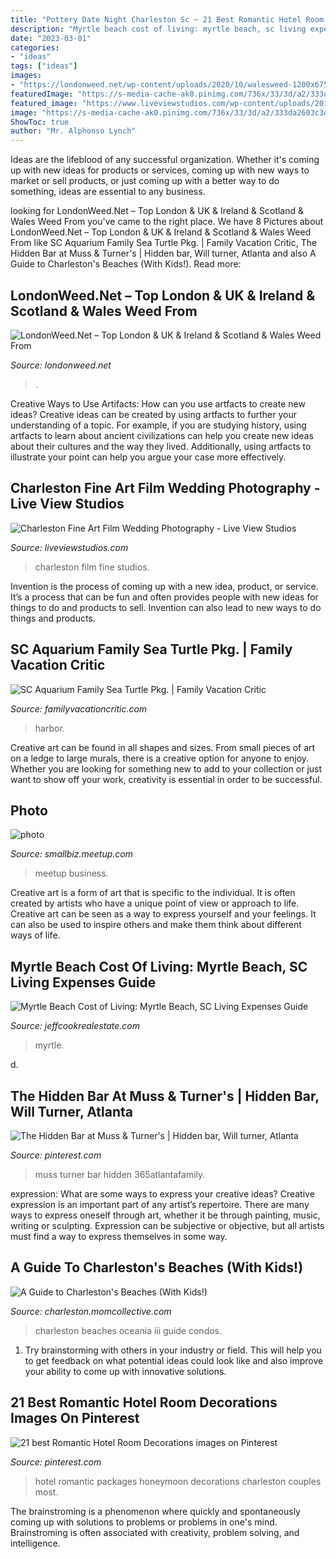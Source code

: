 ```yaml
---
title: "Pottery Date Night Charleston Sc ~ 21 Best Romantic Hotel Room Decorations Images On Pinterest"
description: "Myrtle beach cost of living: myrtle beach, sc living expenses guide"
date: "2023-03-01"
categories:
- "ideas"
tags: ["ideas"]
images:
- "https://londonweed.net/wp-content/uploads/2020/10/walesweed-1200x675.jpg"
featuredImage: "https://s-media-cache-ak0.pinimg.com/736x/33/3d/a2/333da2603c3d3afcd5401bee2de420ef--hotel-packages-honeymoon-packages.jpg"
featured_image: "https://www.liveviewstudios.com/wp-content/uploads/2016/09/Charleston-Fine-Art-Film-Wedding-Photography_0028.jpg"
image: "https://s-media-cache-ak0.pinimg.com/736x/33/3d/a2/333da2603c3d3afcd5401bee2de420ef--hotel-packages-honeymoon-packages.jpg"
ShowToc: true
author: "Mr. Alphonso Lynch"
---
```



Ideas are the lifeblood of any successful organization. Whether it's coming up with new ideas for products or services, coming up with new ways to market or sell products, or just coming up with a better way to do something, ideas are essential to any business.

	

		
looking for LondonWeed.Net – Top London &amp; UK &amp; Ireland &amp; Scotland &amp; Wales Weed From you've came to the right place. We have 8 Pictures about LondonWeed.Net – Top London &amp; UK &amp; Ireland &amp; Scotland &amp; Wales Weed From like SC Aquarium Family Sea Turtle Pkg. | Family Vacation Critic, The Hidden Bar at Muss &amp; Turner&#039;s | Hidden bar, Will turner, Atlanta and also A Guide to Charleston&#039;s Beaches (With Kids!). Read more:
		
    
## LondonWeed.Net – Top London &amp; UK &amp; Ireland &amp; Scotland &amp; Wales Weed From

<img loading=lazy src="https://londonweed.net/wp-content/uploads/2020/10/walesweed-1200x675.jpg" onerror="this.onerror=null;this.src='https://tse1.mm.bing.net/th?id=OIP.B52d-3SxDjBGDEM_bvB8VwHaEK&amp;pid=15.1';" alt="LondonWeed.Net – Top London &amp; UK &amp; Ireland &amp; Scotland &amp; Wales Weed From">

_Source: londonweed.net_

>. 

	

Creative Ways to Use Artifacts: How can you use artfacts to create new ideas?
Creative ideas can be created by using artfacts to further your understanding of a topic. For example, if you are studying history, using artfacts to learn about ancient civilizations can help you create new ideas about their cultures and the way they lived. Additionally, using artfacts to illustrate your point can help you argue your case more effectively.

    
## Charleston Fine Art Film Wedding Photography - Live View Studios

<img loading=lazy src="https://www.liveviewstudios.com/wp-content/uploads/2016/09/Charleston-Fine-Art-Film-Wedding-Photography_0028.jpg" onerror="this.onerror=null;this.src='https://tse2.mm.bing.net/th?id=OIP.3JXE340MxJjdlgIBtnPwKgHaJ4&amp;pid=15.1';" alt="Charleston Fine Art Film Wedding Photography - Live View Studios">

_Source: liveviewstudios.com_

>charleston film fine studios. 

	

Invention is the process of coming up with a new idea, product, or service. It’s a process that can be fun and often provides people with new ideas for things to do and products to sell. Invention can also lead to new ways to do things and products.

    
## SC Aquarium Family Sea Turtle Pkg. | Family Vacation Critic

<img loading=lazy src="https://www.familyvacationcritic.com/wp-content/uploads/sites/19/2018/09/SCAquarium.jpg" onerror="this.onerror=null;this.src='https://tse3.mm.bing.net/th?id=OIP.z6yjv1FWPWAhLYh1sOE6ugHaDt&amp;pid=15.1';" alt="SC Aquarium Family Sea Turtle Pkg. | Family Vacation Critic">

_Source: familyvacationcritic.com_

>harbor. 

	

Creative art can be found in all shapes and sizes. From small pieces of art on a ledge to large murals, there is a creative option for anyone to enjoy. Whether you are looking for something new to add to your collection or just want to show off your work, creativity is essential in order to be successful.

    
## Photo

<img loading=lazy src="http://photos4.meetupstatic.com/photos/event/5/e/8/0/global_333024192.jpeg" onerror="this.onerror=null;this.src='https://tse2.mm.bing.net/th?id=OIP.lwbrEIyKhPA24hJf5pw8LwHaHU&amp;pid=15.1';" alt="photo">

_Source: smallbiz.meetup.com_

>meetup business. 

	

Creative art is a form of art that is specific to the individual. It is often created by artists who have a unique point of view or approach to life. Creative art can be seen as a way to express yourself and your feelings. It can also be used to inspire others and make them think about different ways of life.

    
## Myrtle Beach Cost Of Living: Myrtle Beach, SC Living Expenses Guide

<img loading=lazy src="https://assets.site-static.com/userFiles/1451/image/myrtle-beach-cost-of-living.jpg" onerror="this.onerror=null;this.src='https://tse1.mm.bing.net/th?id=OIP.Xv2I2kk5qxC0D5J4DRJaNAHaD2&amp;pid=15.1';" alt="Myrtle Beach Cost of Living: Myrtle Beach, SC Living Expenses Guide">

_Source: jeffcookrealestate.com_

>myrtle. 

	

d.

    
## The Hidden Bar At Muss &amp; Turner&#039;s | Hidden Bar, Will Turner, Atlanta

<img loading=lazy src="https://i.pinimg.com/originals/f4/eb/44/f4eb44c0c2fcbf188c2591128227e126.jpg" onerror="this.onerror=null;this.src='https://tse4.mm.bing.net/th?id=OIP.k4fSQ_We-xR1-bnqEFMjjgHaFj&amp;pid=15.1';" alt="The Hidden Bar at Muss &amp; Turner&#039;s | Hidden bar, Will turner, Atlanta">

_Source: pinterest.com_

>muss turner bar hidden 365atlantafamily. 

	

expression: What are some ways to express your creative ideas?
Creative expression is an important part of any artist’s repertoire. There are many ways to express oneself through art, whether it be through painting, music, writing or sculpting. Expression can be subjective or objective, but all artists must find a way to express themselves in some way.

    
## A Guide To Charleston&#039;s Beaches (With Kids!)

<img loading=lazy src="https://charleston.momcollective.com/wp-content/uploads/2019/05/IMG_0426-1024x768.jpg" onerror="this.onerror=null;this.src='https://tse2.mm.bing.net/th?id=OIP.OZkEYxEUV0wicTcGELxfVwHaFj&amp;pid=15.1';" alt="A Guide to Charleston&#039;s Beaches (With Kids!)">

_Source: charleston.momcollective.com_

>charleston beaches oceania iii guide condos. 

	

1. Try brainstorming with others in your industry or field. This will help you to get feedback on what potential ideas could look like and also improve your ability to come up with innovative solutions.

    
## 21 Best Romantic Hotel Room Decorations Images On Pinterest

<img loading=lazy src="https://s-media-cache-ak0.pinimg.com/736x/33/3d/a2/333da2603c3d3afcd5401bee2de420ef--hotel-packages-honeymoon-packages.jpg" onerror="this.onerror=null;this.src='https://tse1.mm.bing.net/th?id=OIP.f6MwDpvW_gzGP6CkCzIZZQHaDe&amp;pid=15.1';" alt="21 best Romantic Hotel Room Decorations images on Pinterest">

_Source: pinterest.com_

>hotel romantic packages honeymoon decorations charleston couples most. 

	

The brainstroming is a phenomenon where quickly and spontaneously coming up with solutions to problems or problems in one's mind. Brainstroming is often associated with creativity, problem solving, and intelligence.

